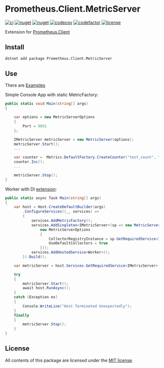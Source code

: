 # Prometheus.Client.MetricServer

[![ci](https://img.shields.io/github/actions/workflow/status/prom-client-net/prom-client-metricserver/ci.yml?branch=main&label=ci&logo=github&style=flat-square)](https://github.com/prom-client-net/prom-client-metricserver/actions/workflows/ci.yml)
[![nuget](https://img.shields.io/nuget/v/Prometheus.Client.MetricServer?logo=nuget&style=flat-square)](https://www.nuget.org/packages/Prometheus.Client.MetricServer)
[![nuget](https://img.shields.io/nuget/dt/Prometheus.Client.MetricServer?logo=nuget&style=flat-square)](https://www.nuget.org/packages/Prometheus.Client.MetricServer)
[![codecov](https://img.shields.io/codecov/c/github/prom-client-net/prom-client-metricserver?logo=codecov&style=flat-square)](https://app.codecov.io/gh/prom-client-net/prom-client-metricserver)
[![codefactor](https://img.shields.io/codefactor/grade/github/prom-client-net/prom-client-metricserver?logo=codefactor&style=flat-square)](https://www.codefactor.io/repository/github/prom-client-net/prom-client-metricserver)
[![license](https://img.shields.io/github/license/prom-client-net/prom-client-metricserver?style=flat-square)](https://github.com/prom-client-net/prom-client-metricserver/blob/main/LICENSE)

Extension for [Prometheus.Client](https://github.com/prom-client-net/prom-client)

## Install

```sh
dotnet add package Prometheus.Client.MetricServer
```

## Use

There are [Examples](https://github.com/prom-client-net/prom-examples)

Simple Console App with static MetricFactory:

```c#
public static void Main(string[] args)
{

    var options = new MetricServerOptions
    {
        Port = 9091
    };

    IMetricServer metricServer = new MetricServer(options);
    metricServer.Start();
    ...

    var counter =  Metrics.DefaultFactory.CreateCounter("test_count", "helptext");
    counter.Inc();
    ...

    metricServer.Stop();
}

```

Worker with DI [extension](https://github.com/prom-client-net/prom-client-dependencyinjection):

```c#
public static async Task Main(string[] args)
{
    var host = Host.CreateDefaultBuilder(args)
        .ConfigureServices((_, services) =>
        {
            services.AddMetricFactory();
            services.AddSingleton<IMetricServer>(sp => new MetricServer(
                new MetricServerOptions
                {
                    CollectorRegistryInstance = sp.GetRequiredService<ICollectorRegistry>(),
                    UseDefaultCollectors = true
                }));
            services.AddHostedService<Worker>();
        }).Build();

    var metricServer = host.Services.GetRequiredService<IMetricServer>();

    try
    {
        metricServer.Start();
        await host.RunAsync();
    }
    catch (Exception ex)
    {
        Console.WriteLine("Host Terminated Unexpectedly");
    }
    finally
    {
        metricServer.Stop();
    }
}

```

## License

All contents of this package are licensed under the [MIT license](https://opensource.org/licenses/MIT).
